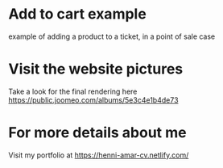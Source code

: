 # Add to cart example
example of adding a product to a ticket, in a point of sale case

# Visit the website pictures 
Take a look for the final rendering here https://public.joomeo.com/albums/5e3c4e1b4de73


# For more details about me 
Visit my portfolio at https://henni-amar-cv.netlify.com/





